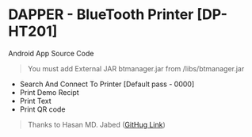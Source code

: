 DAPPER - BlueTooth Printer [DP-HT201]
=========



Android App Source Code

> You must add External JAR btmanager.jar from /libs/btmanager.jar

  - Search And Connect To Printer [Default pass - 0000]
  - Print Demo Recipt
  - Print Text
  - Print QR code

> Thanks to Hasan MD. Jabed ([GitHug Link](https://github.com/jabedhasan21))
